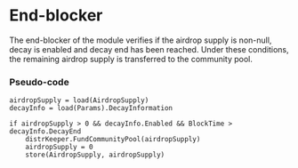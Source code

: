 <!--
order: 4
-->

# End-blocker

The end-blocker of the module verifies if the airdrop supply is non-null, decay is enabled and decay end has been reached.
Under these conditions, the remaining airdrop supply is transferred to the community pool.

### Pseudo-code

```
airdropSupply = load(AirdropSupply)
decayInfo = load(Params).DecayInformation

if airdropSupply > 0 && decayInfo.Enabled && BlockTime > decayInfo.DecayEnd
    distrKeeper.FundCommunityPool(airdropSupply)
    airdropSupply = 0
    store(AirdropSupply, airdropSupply)
```
